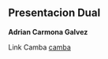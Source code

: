 ## Presentacion Dual
__Adrian Carmona Galvez__

Link Camba [camba](https://www.canva.com/design/DAGFwSLItlY/CkBAssGeCuXbFu81AX4fjw/edit?utm_content=DAGFwSLItlY&utm_campaign=designshare&utm_medium=link2&utm_source=sharebutton)
